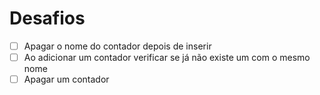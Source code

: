 # Desafios
- [ ] Apagar o nome do contador depois de inserir
- [ ] Ao adicionar um contador verificar se já não existe um com o mesmo nome
- [ ] Apagar um contador